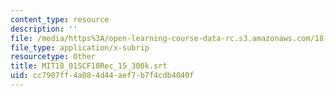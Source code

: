 ```yaml
---
content_type: resource
description: ''
file: /media/https%3A/open-learning-course-data-rc.s3.amazonaws.com/18-01sc-single-variable-calculus-fall-2010/cc7907ff4a084d44aef7b7f4cdb4040f_MIT18_01SCF10Rec_15_300k.srt
file_type: application/x-subrip
resourcetype: Other
title: MIT18_01SCF10Rec_15_300k.srt
uid: cc7907ff-4a08-4d44-aef7-b7f4cdb4040f
---
```


